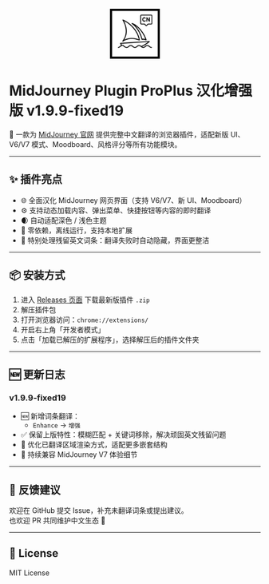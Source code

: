 <p align="center">
  <img src="https://github.com/cwser/midjourney-chinese-plugin/blob/main/iocn/icon.svg?raw=true" width="100" alt="插件图标">
</p>

# MidJourney Plugin ProPlus 汉化增强版 v1.9.9-fixed19

📌 一款为 [MidJourney 官网](https://www.midjourney.com/) 提供完整中文翻译的浏览器插件，适配新版 UI、V6/V7 模式、Moodboard、风格评分等所有功能模块。

---

## ✨ 插件亮点

- 🌐 全面汉化 MidJourney 网页界面（支持 V6/V7、新 UI、Moodboard）
- ⚙️ 支持动态加载内容、弹出菜单、快捷按钮等内容的即时翻译
- 🌒 自动适配深色 / 浅色主题
- 📁 零依赖，离线运行，支持本地扩展
- 🧹 特别处理残留英文词条：翻译失败时自动隐藏，界面更整洁

---

## 📦 安装方式

1. 进入 [Releases 页面](https://github.com/cwser/midjourney-chinese-plugin/releases) 下载最新版插件 `.zip`
2. 解压插件包
3. 打开浏览器访问：`chrome://extensions/`
4. 开启右上角「开发者模式」
5. 点击「加载已解压的扩展程序」，选择解压后的插件文件夹

---

## 🆕 更新日志

### v1.9.9-fixed19

- 🆕 新增词条翻译：
  - `Enhance` → `增强`
- ✅ 保留上版特性：模糊匹配 + 关键词移除，解决顽固英文残留问题
- 🧼 优化已翻译区域渲染方式，适配更多嵌套结构
- 🔧 持续兼容 MidJourney V7 体验细节

---

## 💬 反馈建议

欢迎在 GitHub 提交 Issue，补充未翻译词条或提出建议。  
也欢迎 PR 共同维护中文生态 🧡

---

## 🪪 License

MIT License
